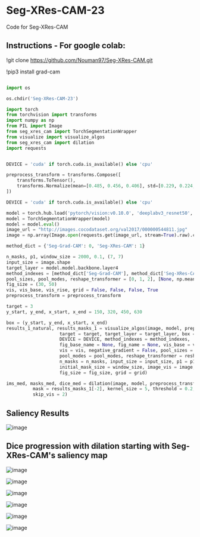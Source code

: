 # Seg-XRes-CAM-23

Code for Seg-XRes-CAM

## Instructions - For google colab:

!git clone https://github.com/Nouman97/Seg-XRes-CAM.git

!pip3 install grad-cam

```python

import os

os.chdir('Seg-XRes-CAM-23')

import torch
from torchvision import transforms
import numpy as np
from PIL import Image
from seg_xres_cam import TorchSegmentationWrapper
from visualize import visualize_algos
from seg_xres_cam import dilation
import requests


DEVICE = 'cuda' if torch.cuda.is_available() else 'cpu'

preprocess_transform = transforms.Compose([
    transforms.ToTensor(),
    transforms.Normalize(mean=[0.485, 0.456, 0.406], std=[0.229, 0.224, 0.225]),
])

DEVICE = 'cuda' if torch.cuda.is_available() else 'cpu'

model = torch.hub.load('pytorch/vision:v0.10.0', 'deeplabv3_resnet50', pretrained=True).to(DEVICE)
model = TorchSegmentationWrapper(model)
model = model.eval()
image_url = "http://images.cocodataset.org/val2017/000000544811.jpg"
image = np.array(Image.open(requests.get(image_url, stream=True).raw).convert("RGB"))

method_dict = {'Seg-Grad-CAM': 0, 'Seg-XRes-CAM': 1}

n_masks, p1, window_size = 2000, 0.1, (7, 7)
input_size = image.shape
target_layer = model.model.backbone.layer4
method_indexes = [method_dict['Seg-Grad-CAM'], method_dict['Seg-XRes-CAM'], method_dict['Seg-XRes-CAM']]
pool_sizes, pool_modes, reshape_transformer = [0, 1, 2], [None, np.mean, np.mean], False
fig_size = (30, 50)
vis, vis_base, vis_rise, grid = False, False, False, True
preprocess_transform = preprocess_transform

target = 3
y_start, y_end, x_start, x_end = 150, 320, 450, 630

box = (y_start, y_end, x_start, x_end)
results_1_natural, results_masks_1 = visualize_algos(image, model, preprocess_transform = preprocess_transform,
                    target = target, target_layer = target_layer, box = box, 
                    DEVICE = DEVICE, method_indexes = method_indexes, 
                    fig_base_name = None, fig_name = None, vis_base = vis_base, 
                    vis = vis, negative_gradient = False, pool_sizes = pool_sizes, 
                    pool_modes = pool_modes, reshape_transformer = reshape_transformer, 
                    n_masks = n_masks, input_size = input_size, p1 = p1, 
                    initial_mask_size = window_size, image_vis = image, vis_rise = vis_rise, 
                    fig_size = fig_size, grid = grid)

ims_med, masks_med, dice_med = dilation(image, model, preprocess_transform, target = target, box = box, DEVICE = DEVICE,
          mask = results_masks_1[-2], kernel_size = 5, threshold = 0.2, iterations = 10, original_prediction = results_1_natural[1],
          skip_vis = 2)
```  

## Saliency Results

![image](https://user-images.githubusercontent.com/127871419/226063304-87789063-5ea6-412b-83cc-ac11b95a02f9.png)

## Dice progression with dilation starting with Seg-XRes-CAM's saliency map

![image](https://user-images.githubusercontent.com/127871419/226063330-7ce1d45f-7e70-44ee-a28a-8d8d7fd7b647.png)

![image](https://user-images.githubusercontent.com/127871419/226063430-3a784bdf-f9c8-4c47-90f1-746c7fedc0bb.png)

![image](https://user-images.githubusercontent.com/127871419/226063469-f19fdb5d-d38e-4ed6-a327-34f8db9c405c.png)

![image](https://user-images.githubusercontent.com/127871419/226063477-5d25cb03-ce16-402a-a7df-80d144204b85.png)

![image](https://user-images.githubusercontent.com/127871419/226063488-b0532e48-409b-44d0-95e9-d0ec6fcce67e.png)

![image](https://user-images.githubusercontent.com/127871419/226063505-29b9924b-8ac3-4eae-a4ef-73253508f66d.png)




